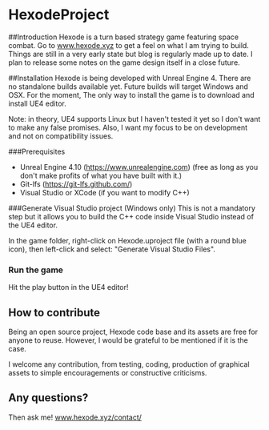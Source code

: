 # HexodeProject

##Introduction
Hexode is a turn based strategy game featuring space combat. Go to www.hexode.xyz to get a feel on what I am trying to build.
Things are still in a very early state but blog is regularly made up to date.
I plan to release some notes on the game design itself in a close future.

##Installation
Hexode is being developed with Unreal Engine 4.
There are no standalone builds available yet. Future builds will target Windows and OSX. 
For the moment, The only way to install the game is to download and install UE4 editor.

Note: in theory, UE4 supports Linux but I haven't tested it yet so I don't want to make any false promises.
Also, I want my focus to be on development and not on compatibility issues.

###Prerequisites
- Unreal Engine 4.10 (https://www.unrealengine.com) (free as long as you don't make profits of what you have built with it.)
- Git-lfs (https://git-lfs.github.com/)
- Visual Studio or XCode (if you want to modify C++)

###Generate Visual Studio project (Windows only)
This is not a mandatory step but it allows you to build the C++ code inside Visual Studio instead of the UE4 editor.

In the game folder, right-click on Hexode.uproject file (with a round blue icon), then left-click and select: "Generate Visual Studio Files".

### Run the game
Hit the play button in the UE4 editor!

## How to contribute
Being an open source project, Hexode code base and its assets are free for anyone to reuse. However, I would be grateful to be mentioned if it is the case.

I welcome any contribution, from testing, coding, production of graphical assets to simple encouragements or constructive criticisms.

## Any questions?

Then ask me! www.hexode.xyz/contact/
